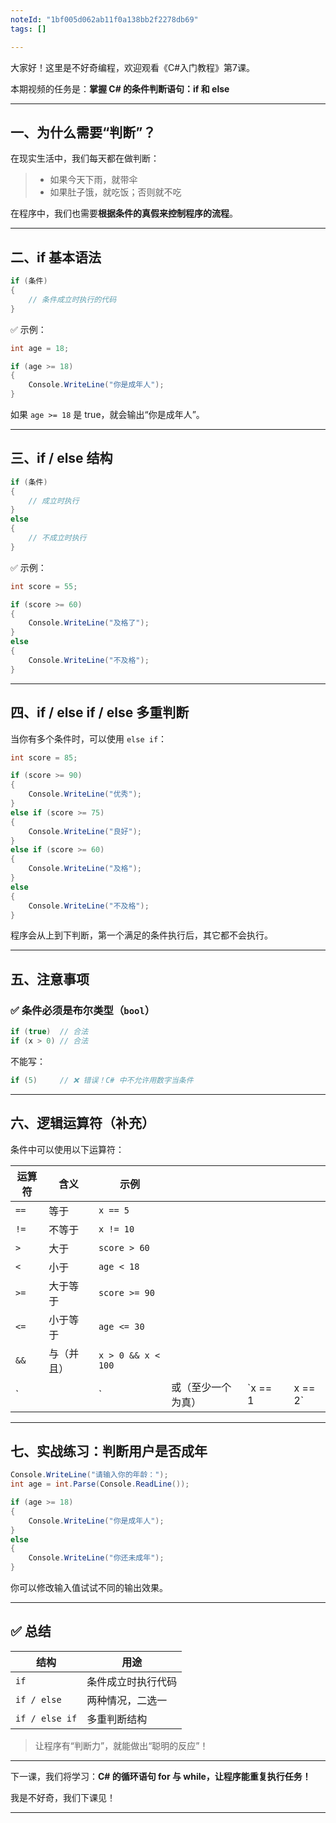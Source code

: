 ```yaml
---
noteId: "1bf005d062ab11f0a138bb2f2278db69"
tags: []

---
```



大家好！这里是不好奇编程，欢迎观看《C#入门教程》第7课。

本期视频的任务是：**掌握 C# 的条件判断语句：if 和 else**

---

## 一、为什么需要“判断”？

在现实生活中，我们每天都在做判断：

> * 如果今天下雨，就带伞
> * 如果肚子饿，就吃饭；否则就不吃

在程序中，我们也需要**根据条件的真假来控制程序的流程**。

---

## 二、if 基本语法

```csharp
if (条件)
{
    // 条件成立时执行的代码
}
```

✅ 示例：

```csharp
int age = 18;

if (age >= 18)
{
    Console.WriteLine("你是成年人");
}
```

如果 `age >= 18` 是 true，就会输出“你是成年人”。

---

## 三、if / else 结构

```csharp
if (条件)
{
    // 成立时执行
}
else
{
    // 不成立时执行
}
```

✅ 示例：

```csharp
int score = 55;

if (score >= 60)
{
    Console.WriteLine("及格了");
}
else
{
    Console.WriteLine("不及格");
}
```

---

## 四、if / else if / else 多重判断

当你有多个条件时，可以使用 `else if`：

```csharp
int score = 85;

if (score >= 90)
{
    Console.WriteLine("优秀");
}
else if (score >= 75)
{
    Console.WriteLine("良好");
}
else if (score >= 60)
{
    Console.WriteLine("及格");
}
else
{
    Console.WriteLine("不及格");
}
```

程序会从上到下判断，第一个满足的条件执行后，其它都不会执行。

---

## 五、注意事项

### ✅ 条件必须是布尔类型（`bool`）

```csharp
if (true)  // 合法
if (x > 0) // 合法
```

不能写：

```csharp
if (5)     // ❌ 错误！C# 中不允许用数字当条件
```

---

## 六、逻辑运算符（补充）

条件中可以使用以下运算符：

| 运算符  | 含义    | 示例                 |           |          |   |          |
| ---- | ----- | ------------------ | --------- | -------- | - | -------- |
| `==` | 等于    | `x == 5`           |           |          |   |          |
| `!=` | 不等于   | `x != 10`          |           |          |   |          |
| `>`  | 大于    | `score > 60`       |           |          |   |          |
| `<`  | 小于    | `age < 18`         |           |          |   |          |
| `>=` | 大于等于  | `score >= 90`      |           |          |   |          |
| `<=` | 小于等于  | `age <= 30`        |           |          |   |          |
| `&&` | 与（并且） | `x > 0 && x < 100` |           |          |   |          |
| \`   |       | \`                 | 或（至少一个为真） | \`x == 1 |   | x == 2\` |

---

## 七、实战练习：判断用户是否成年

```csharp
Console.WriteLine("请输入你的年龄：");
int age = int.Parse(Console.ReadLine());

if (age >= 18)
{
    Console.WriteLine("你是成年人");
}
else
{
    Console.WriteLine("你还未成年");
}
```

你可以修改输入值试试不同的输出效果。

---

## ✅ 总结

| 结构             | 用途        |
| -------------- | --------- |
| `if`           | 条件成立时执行代码 |
| `if / else`    | 两种情况，二选一  |
| `if / else if` | 多重判断结构    |

> 让程序有“判断力”，就能做出“聪明的反应”！

---

下一课，我们将学习：**C# 的循环语句 for 与 while，让程序能重复执行任务！**

我是不好奇，我们下课见！

---